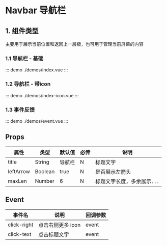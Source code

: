 # Navbar 导航栏

## 1. 组件类型
主要用于展示当前位置和返回上一层极，也可用于管理当前屏幕的内容

### 1.1 导航栏 - 基础

::: demo ./demos/index.vue
:::

### 1.2 导航栏 - 带icon

::: demo ./demos/index-icon.vue
:::

### 1.3 事件反馈

::: demo ./demos/event.vue
:::

## Props

| 属性      | 类型    | 默认值 | 必传 | 说明                        |
| --------- | ------- | ------ | ---- | --------------------------- |
| title     | String  | 导航栏 | N    | 标题文字                    |
| leftArrow | Boolean | true   | N    | 是否展示左箭头              |
| maxLen    | Number  | 6      | N    | 标题文字长度，多余展示`...` |

## Event

| 事件名      | 说明              | 回调参数 |
| ----------- | ----------------- | -------- |
| click-right | 点击右侧更多 icon | event    |
| click-text  | 点击标题文字      | event    |
